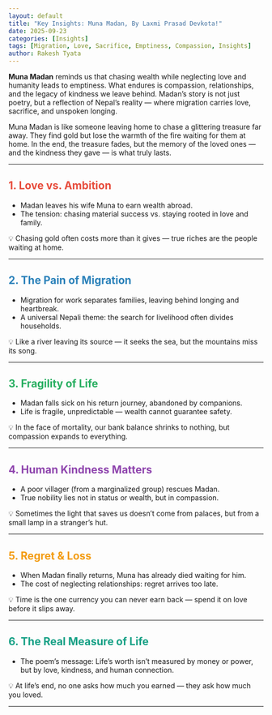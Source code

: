 ```yaml
---
layout: default
title: "Key Insights: Muna Madan, By Laxmi Prasad Devkota!"
date: 2025-09-23
categories: [Insights]
tags: [Migration, Love, Sacrifice, Emptiness, Compassion, Insights]
author: Rakesh Tyata
---
```


**Muna Madan** reminds us that chasing wealth while neglecting love and humanity leads to emptiness. What endures is compassion, relationships, and the legacy of kindness we leave behind.
Madan’s story is not just poetry, but a reflection of Nepal’s reality — where migration carries love, sacrifice, and unspoken longing.

Muna Madan is like someone leaving home to chase a glittering treasure far away. They find gold but lose the warmth of the fire waiting for them at home. In the end, the treasure fades, but the memory of the loved ones — and the kindness they gave — is what truly lasts.

---

## <span style="color:#E74C3C">1. Love vs. Ambition</span>

- Madan leaves his wife Muna to earn wealth abroad.
- The tension: chasing material success vs. staying rooted in love and family.

💡 Chasing gold often costs more than it gives — true riches are the people waiting at home.

---

## <span style="color:#2980B9">2. The Pain of Migration</span>

- Migration for work separates families, leaving behind longing and heartbreak.
- A universal Nepali theme: the search for livelihood often divides households.

💡 Like a river leaving its source — it seeks the sea, but the mountains miss its song.

---

## <span style="color:#27AE60">3. Fragility of Life</span>

- Madan falls sick on his return journey, abandoned by companions.
- Life is fragile, unpredictable — wealth cannot guarantee safety.

💡 In the face of mortality, our bank balance shrinks to nothing, but compassion expands to everything.

---

## <span style="color:#8E44AD">4. Human Kindness Matters</span>

- A poor villager (from a marginalized group) rescues Madan.
- True nobility lies not in status or wealth, but in compassion.

💡 Sometimes the light that saves us doesn’t come from palaces, but from a small lamp in a stranger’s hut.

---

## <span style="color:#F39C12">5. Regret & Loss</span>

- When Madan finally returns, Muna has already died waiting for him.
- The cost of neglecting relationships: regret arrives too late.

💡 Time is the one currency you can never earn back — spend it on love before it slips away.

---

## <span style="color:#16A085">6. The Real Measure of Life</span>

- The poem’s message: Life’s worth isn’t measured by money or power, but by love, kindness, and human connection.

💡 At life’s end, no one asks how much you earned — they ask how much you loved.

---
